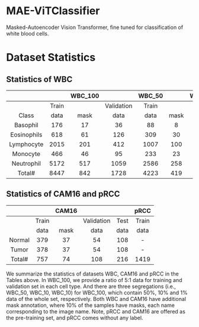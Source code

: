 # MAE-ViTClassifier
Masked-Autoencoder Vision Transformer, fine tuned for classification of white blood cells. 

# Dataset Statistics

## Statistics of WBC
|||   WBC_100   || WBC_50 |      | WBC_10 |      | WBC_1 |      |
|:-----------:|:-----:|:----:|:----------:|:------:|:----:|:------:|:----:|:-----:|:----:|
|     | Train |      | Validation |  Train |      |  Train |      | Train |      |
|     Class    |  data | mask |    data    |  data  | mask |  data  | mask |  data | mask |
|   Basophil  |  176  |  17  |     36     |   88   |   8  |   17   |   1  |   1   |   0  |
| Eosinophils |  618  |  61  |     126    |   309  |  30  |   61   |   6  |   6   |   0  |
|  Lymphocyte |  2015 |  201 |     412    |  1007  |  100 |   201  |  20  |   20  |   2  |
|   Monocyte  |  466  |  46  |     95     |   233  |  23  |   46   |   4  |   4   |   0  |
|  Neutrophil |  5172 |  517 |    1059    |  2586  |  258 |   517  |  51  |   51  |   5  |
|    Total#   |  8447 |  842 |    1728    |  4223  |  419 |   842  |  82  |   82  |   7  |



## Statistics of CAM16 and pRCC
|  ||CAM16                             ||| pRCC  |
|:------:|:-----:|:----:|:----:|:----:|:-------:|
|        | Train       || Validation  | Test | Train |
|        | data  | mask | data | data | data  |
| Normal | 379   | 37   | 54   | 108  | -  |
| Tumor  | 378   | 37   | 54   | 108  | -     |
| Total# | 757   | 74   | 108  | 216  | 1419  |




We summarize the statistics of datasets WBC, CAM16 and pRCC in the Tables above.
In WBC_100, we provide a ratio of 5:1 data for training and validation set in each cell type. And there are three segregations (i.e., WBC_50, WBC_10, WBC_10) for WBC_100, which contain 50%, 10% and 1% data of the whole set, respectively. Both WBC and CAM16 have additional mask annotation, where 10% of the samples have masks, each name corresponding to the image name. Note, pRCC and CAM16 are offered as the pre-training set, and pRCC comes without any label.